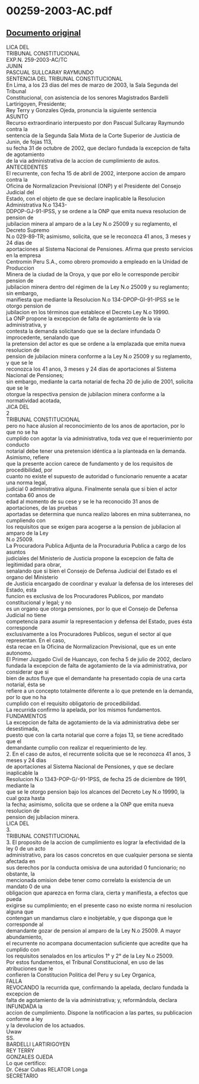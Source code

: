 
00259-2003-AC.pdf
=================
  
[Documento original](https://tc.gob.pe/jurisprudencia/2003/00259-2003-AC.pdf)  
---  
LICA DEL  
TRIBUNAL CONSTITUCIONAL  
EXP.N. 259-2003-AC/TC  
JUNIN  
PASCUAL SULLCARAY RAYMUNDO  
SENTENCIA DEL TRIBUNAL CONSTITUCIONAL  
En Lima, a los 23 dias del mes de marzo de 2003, la Sala Segunda del Tribunal  
Constitucional, con asistencia de los senores Magistrados Bardelli Lartirigoyen, Presidente;  
Rey Terry y Gonzales Ojeda, pronuncia la siguiente sentencia  
ASUNTO  
Recurso extraordinario interpuesto por don Pascual Sullcaray Raymundo contra la  
sentencia de la Segunda Sala Mixta de la Corte Superior de Justicia de Junin, de fojas 113,  
su fecha 31 de octubre de 2002, que declaro fundada la excepcion de falta de agotamiento  
de la via administrativa de la accion de cumplimiento de autos.  
ANTECEDENTES  
El recurrente, con fecha 15 de abril de 2002, interpone accion de amparo contra la  
Oficina de Normalizacion Previsional (ONP) y el Presidente del Consejo Judicial del  
Estado, con el objeto de que se declare inaplicable la Resolucion Administrativa N.o 1343-  
DDPOP-GJ-91-IPSS, y se ordene a la ONP que emita nueva resolucion de pension de  
jubilacion minera al amparo de a la Ley N.o 25009 y su reglamento, el Decreto Supremo  
N.o 029-89-TR; asimismo, solicita, que se le reconozca 41 anos, 3 meses y 24 dias de  
aportaciones al Sistema Nacional de Pensiones. Afirma que presto servicios en la empresa  
Centromin Peru S.A., como obrero promovido a empleado en la Unidad de Produccion  
Minera de la ciudad de la Oroya, y que por ello le corresponde percibir pension de  
jubilacion minera dentro del régimen de la Ley N.o 25009 y su reglamento; sin embargo,  
manifiesta que mediante la Resolucion N.o 134-DPOP-GI-91-IPSS se le otorgo pension de  
jubilacion en los términos que establece el Decreto Ley N.o 19990.  
La ONP propone la excepcion de falta de agotamiento de la via administrativa, y  
contesta la demanda solicitando que se la declare infundada O improcedente, senalando que  
la pretension del actor es que se ordene a la emplazada que emita nueva resolucion de  
pension de jubilacion minera conforme a la Ley N.o 25009 y su reglamento, y que se le  
reconozca los 41 anos, 3 meses y 24 dias de aportaciones al Sistema Nacional de Pensiones;  
sin embargo, mediante la carta notarial de fecha 20 de julio de 2001, solicita que se le  
otorgue la respectiva pension de jubilacion minera conforme a la normatividad acotada,  
JICA DEL  
2  
TRIBUNAL CONSTITUCIONAL  
pero no hace alusion al reconocimiento de los anos de aportacion, por lo que no se ha  
cumplido con agotar la via administrativa, toda vez que el requerimiento por conducto  
notarial debe tener una pretension idéntica a la planteada en la demanda. Asimismo, refiere  
que la presente accion carece de fundamento y de los requisitos de procedibilidad, por  
cuanto no existe el supuesto de autoridad o funcionario renuente a acatar una norma legal,  
judicial 0 administrativa alguna. Finalmente senala que si bien el actor contaba 60 anos de  
edad al momento de su cese y se le ha reconocido 31 anos de aportaciones, de las pruebas  
aportadas se determina que nunca realizo labores en mina subterranea, no cumpliendo con  
los requisitos que se exigen para acogerse a la pension de jubilacion al amparo de la Ley  
N.o 25009.  
La Procuradora Publica Adjunta de la Procuraduria Publica a cargo de los asuntos  
judiciales del Ministerio de Justicia propone la excepcion de falta de legitimidad para obrar,  
senalando que si bien el Consejo de Defensa Judicial del Estado es el organo del Ministerio  
de Justicia encargado de coordinar y evaluar la defensa de los intereses del Estado, esta  
funcion es exclusiva de los Procuradores Publicos, por mandato constitucional y legal; y no  
es un organo que otorga pensiones, por lo que el Consejo de Defensa Judicial no tiene  
competencia para asumir la representacion y defensa del Estado, pues ésta corresponde  
exclusivamente a los Procuradores Publicos, segun el sector al que representan. En el caso,  
ésta recae en la Oficina de Normalizacion Previsional, que es un ente autonomo.  
El Primer Juzgado Civil de Huancayo, con fecha 5 de julio de 2002, declaro  
fundada la excepcion de falta de agotamiento de la via administrativa, por considerar que si  
bien de autos fluye que el demandante ha presentado copia de una carta notarial, ésta se  
refiere a un concepto totalmente diferente a lo que pretende en la demanda, por lo que no ha  
cumplido con el requisito obligatorio de procedibilidad.  
La recurrida confirmo la apelada, por los mismos fundamentos.  
FUNDAMENTOS  
La excepcion de falta de agotamiento de la via administrativa debe ser desestimada,  
puesto que con la carta notarial que corre a fojas 13, se tiene acreditado que el  
demandante cumplio con realizar el requerimiento de ley.  
2. En el caso de autos, el recurrente solicita que se le reconozca 41 anos, 3 meses y 24 dias  
de aportaciones al Sistema Nacional de Pensiones, y que se declare inaplicable la  
Resolucion N.o 1343-POP-G/-91-1PSS, de fecha 25 de diciembre de 1991, mediante la  
que se le otorgo pension bajo los alcances del Decreto Ley N.o 19990, la cual goza hasta  
la fecha; asimismo, solicita que se ordene a la ONP que emita nueva resolucion de  
pension dej jubilacion minera.  
LICA DEL  
3.  
TRIBUNAL CONSTITUCIONAL  
3. El proposito de la accion de cumplimiento es lograr la efectividad de la ley 0 de un acto  
administrativo, para los casos concretos en que cualquier persona se sienta afectada en  
sus derechos por la conducta omisiva de una autoridad 0 funcionario; no obstante, la  
mencionada omision debe tener como correlato la existencia de un mandato 0 de una  
obligacion que aparezca en forma clara, cierta y manifiesta, a efectos que pueda  
exigirse su cumplimiento; en el presente caso no existe norma ni resolucion alguna que  
contengan un mandamus claro e inobjetable, y que disponga que le corresponde al  
demandante gozar de pension al amparo de la Ley N.o 25009. A mayor abundamiento,  
el recurrente no acompana documentacion suficiente que acredite que ha cumplido con  
los requisitos senalados en los articulos 1° y 2° de la Ley N.o 25009.  
Por estos fundamentos, el Tribunal Constitucional, en uso de las atribuciones que le  
confieren la Constitucion Politica del Peru y su Ley Organica,  
FALLA  
REVOCANDO la recurrida que, confirmando la apelada, declaro fundada la excepcion de  
falta de agotamiento de la via administrativa; y, reformândola, declara INFUNDADA la  
accion de cumplimiento. Dispone la notificacion a las partes, su publicacion conforme a ley  
y la devolucion de los actuados.  
Uwaw  
SS.  
BARDELLI LARTIRIGOYEN  
REY TERRY  
GONZALES OJEDA  
Lo que certifico:  
Dr. César Cubas RELATOR Longa  
SECRETARIO
